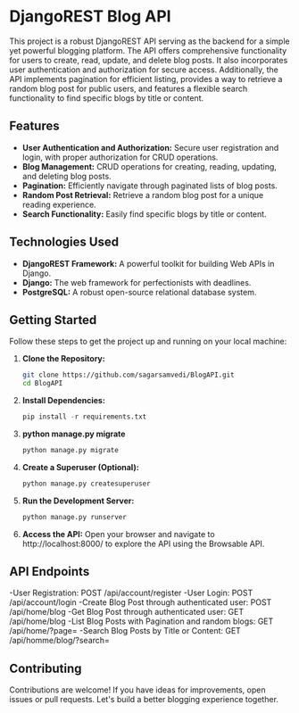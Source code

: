 # DjangoREST Blog API

This project is a robust DjangoREST API serving as the backend for a simple yet powerful blogging platform. The API offers comprehensive functionality for users to create, read, update, and delete blog posts. It also incorporates user authentication and authorization for secure access. Additionally, the API implements pagination for efficient listing, provides a way to retrieve a random blog post for public users, and features a flexible search functionality to find specific blogs by title or content.

## Features

- **User Authentication and Authorization:** Secure user registration and login, with proper authorization for CRUD operations.
- **Blog Management:** CRUD operations for creating, reading, updating, and deleting blog posts.
- **Pagination:** Efficiently navigate through paginated lists of blog posts.
- **Random Post Retrieval:** Retrieve a random blog post for a unique reading experience.
- **Search Functionality:** Easily find specific blogs by title or content.

## Technologies Used

- **DjangoREST Framework:** A powerful toolkit for building Web APIs in Django.
- **Django:** The web framework for perfectionists with deadlines.
- **PostgreSQL:** A robust open-source relational database system.

## Getting Started

Follow these steps to get the project up and running on your local machine:

1. **Clone the Repository:**

   ```bash
   git clone https://github.com/sagarsamvedi/BlogAPI.git
   cd BlogAPI
    ```
2. **Install Dependencies:**
   ```python
   pip install -r requirements.txt
   ```
3. **python manage.py migrate**
    ```python
   python manage.py migrate
   ```
4. **Create a Superuser (Optional):**
    ```python
   python manage.py createsuperuser
   ```
5. **Run the Development Server:**
    ```python
   python manage.py runserver
   ```
6. **Access the API:**
   Open your browser and navigate to http://localhost:8000/ to explore the API using the Browsable API.

## API Endpoints
-User Registration: POST /api/account/register
-User Login: POST /api/account/login
-Create Blog Post through authenticated user: POST /api/home/blog
-Get Blog Post through authenticated user: GET /api/home/blog
-List Blog Posts with Pagination and random blogs: GET /api/home/?page=
-Search Blog Posts by Title or Content: GET /api/homme/blog/?search=

## Contributing
Contributions are welcome! If you have ideas for improvements, open issues or pull requests. Let's build a better blogging experience together.

   
